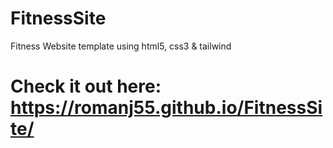 # FitnessSite
Fitness Website template using html5, css3 & tailwind

# Check it out here: https://romanj55.github.io/FitnessSite/
